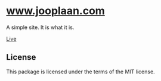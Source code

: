 # www.jooplaan.com
A simple site. It is what it is.

[Live](http://www.jooplaan.com/)

## License
This package is licensed under the terms of the MIT license.
